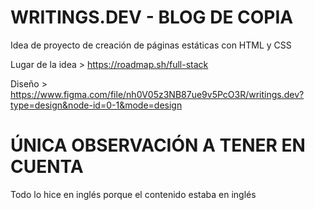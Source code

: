 # WRITINGS.DEV - BLOG DE COPIA 
 
Idea de proyecto de creación de páginas estáticas con HTML y CSS

Lugar de la idea > https://roadmap.sh/full-stack 

Diseño > https://www.figma.com/file/nh0V05z3NB87ue9v5PcO3R/writings.dev?type=design&node-id=0-1&mode=design

# ÚNICA OBSERVACIÓN A TENER EN CUENTA

Todo lo hice en inglés porque el contenido estaba en inglés
